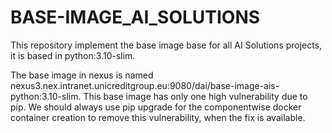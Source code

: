 # BASE-IMAGE_AI_SOLUTIONS

This repository implement the base image base for all AI Solutions projects, it is based in python:3.10-slim.

The base image in nexus is named nexus3.nex.intranet.unicreditgroup.eu:9080/dai/base-image-ais-python:3.10-slim.
This base image has only one high vulnerability due to pip. We should always use pip upgrade for the componentwise docker container creation to remove this vulnerability, when the fix is available.

